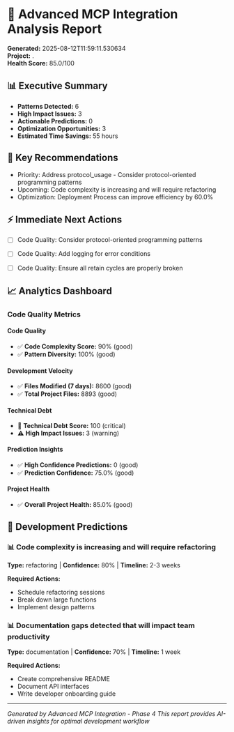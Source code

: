 # 🚀 Advanced MCP Integration Analysis Report

**Generated:** 2025-08-12T11:59:11.530634  
**Project:** .  
**Health Score:** 85.0/100

## 📊 Executive Summary

- **Patterns Detected:** 6
- **High Impact Issues:** 3
- **Actionable Predictions:** 0
- **Optimization Opportunities:** 3
- **Estimated Time Savings:** 55 hours

## 🎯 Key Recommendations

- Priority: Address protocol_usage - Consider protocol-oriented programming patterns
- Upcoming: Code complexity is increasing and will require refactoring
- Optimization: Deployment Process can improve efficiency by 60.0%

## ⚡ Immediate Next Actions

- [ ] Code Quality: Consider protocol-oriented programming patterns
- [ ] Code Quality: Add logging for error conditions
- [ ] Code Quality: Ensure all retain cycles are properly broken


## 📈 Analytics Dashboard

### Code Quality Metrics

#### Code Quality
- ✅ **Code Complexity Score:** 90% (good)
- ✅ **Pattern Diversity:** 100% (good)

#### Development Velocity
- ✅ **Files Modified (7 days):** 8600 (good)
- ✅ **Total Project Files:** 8893 (good)

#### Technical Debt
- 🔴 **Technical Debt Score:** 100 (critical)
- ⚠️ **High Impact Issues:** 3 (warning)

#### Prediction Insights
- ✅ **High Confidence Predictions:** 0 (good)
- ✅ **Prediction Confidence:** 75.0% (good)

#### Project Health
- ✅ **Overall Project Health:** 85.0% (good)


## 🔮 Development Predictions

### 📊 Code complexity is increasing and will require refactoring
**Type:** refactoring | **Confidence:** 80% | **Timeline:** 2-3 weeks

**Required Actions:**
- Schedule refactoring sessions
- Break down large functions
- Implement design patterns

### 📊 Documentation gaps detected that will impact team productivity
**Type:** documentation | **Confidence:** 70% | **Timeline:** 1 week

**Required Actions:**
- Create comprehensive README
- Document API interfaces
- Write developer onboarding guide



---

*Generated by Advanced MCP Integration - Phase 4*
*This report provides AI-driven insights for optimal development workflow*
